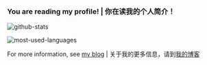 ### You are reading my profile! | 你在读我的个人简介！

![github-stats](https://github-readme-stats.vercel.app/api?username=zxp2019&show_icons=true&theme=dark)

![most-used-languages](https://github-readme-stats.vercel.app/api/top-langs/?username=mqcreaple&theme=dark&layout=compact)

For more information, see [my blog](https://mqcreaple.github.io/aboutme/) | 关于我的更多信息，请到[我的博客](https://mqcreaple.github.io/aboutme/)

<!--
**MqCreaple/MqCreaple** is a ✨ _special_ ✨ repository because its `README.md` (this file) appears on your GitHub profile.

Here are some ideas to get you started:

- 🔭 I’m currently working on ...
- 🌱 I’m currently learning ...
- 👯 I’m looking to collaborate on ...
- 🤔 I’m looking for help with ...
- 💬 Ask me about ...
- 📫 How to reach me: ...
- 😄 Pronouns: ...
- ⚡ Fun fact: ...
-->
